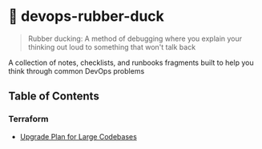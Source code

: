 # 🐤 devops-rubber-duck

> Rubber ducking: A method of debugging where you explain your thinking out loud to something that won't talk back

A collection of notes, checklists, and runbooks fragments built to help you think through common DevOps problems

## Table of Contents

### Terraform

- [Upgrade Plan for Large Codebases](terraform/upgrade-plan.md)